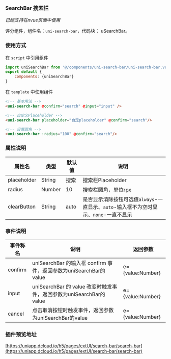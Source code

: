 ### SearchBar 搜索栏
*已经支持在nvue页面中使用*

评分组件，组件名：``uni-search-bar``，代码块： uSearchBar。

### 使用方式

在 ``script`` 中引用组件 

```javascript
import uniSearchBar from '@/components/uni-search-bar/uni-search-bar.vue'
export default {
    components: {uniSearchBar}
}
```

在 ``template`` 中使用组件

```html
<!-- 基本用法 -->
<uni-search-bar @confirm="search" @input="input" />

<!-- 自定义Placeholder -->
<uni-search-bar placeholder="自定placeholder" @confirm="search"/>

<!-- 设置圆角 -->
<uni-search-bar :radius="100" @confirm="search"/>
```

### 属性说明

|属性名		|类型	|默认值	|说明																					|
|---		|----	|---	|---																					|
|placeholder|String	|搜索	|搜索栏Placeholder																		|
|radius		|Number	|10		|搜索栏圆角，单位rpx																	|
|clearButton|String	|auto	|是否显示清除按钮可选值`always`-一直显示、`auto`-输入框不为空时显示、`none`-一直不显示	|

### 事件说明

|事件称名	|说明																|返回参数			|
|---		|----																|---				|
|confirm	|uniSearchBar 的输入框 confirm 事件，返回参数为uniSearchBar的value	|e={value:Number}	|
|input		|uniSearchBar 的 value 改变时触发事件，返回参数为uniSearchBar的value|e={value:Number}	|
|cancel		|点击取消按钮时触发事件，返回参数为uniSearchBar的value				|e={value:Number}	|

### 插件预览地址

[https://uniapp.dcloud.io/h5/pages/extUI/search-bar/search-bar](https://uniapp.dcloud.io/h5/pages/extUI/search-bar/search-bar)